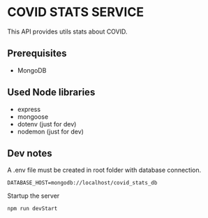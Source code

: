 # COVID STATS SERVICE

This API provides utils stats about COVID.

## Prerequisites

- MongoDB


## Used Node libraries
- express
- mongoose
- dotenv (just for dev)
- nodemon (just for dev)


## Dev notes
A .env file must be created in root folder with database connection.
```
DATABASE_HOST=mongodb://localhost/covid_stats_db
```
Startup the server
```
npm run devStart
```
